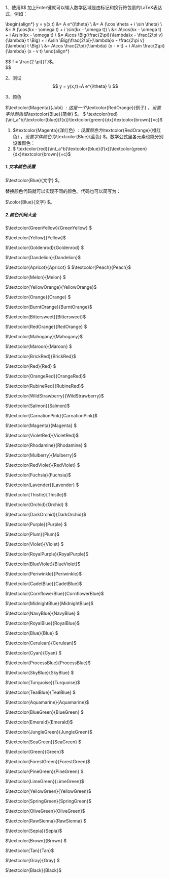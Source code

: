 

1、使用$$ 加上Enter键就可以输入数学区域是由​标记和换行符包裹的LaTeX表达式，例如：

$$
$$ \begin{align*} y = y(x,t) &= A e^{i\theta} \\ &= A (\cos \theta + i \sin \theta) \\ &= A (\cos(kx - \omega t) + i \sin(kx - \omega t)) \\ &= A\cos(kx - \omega t) + i A\sin(kx - \omega t)  \\ &= A\cos \Big(\frac{2\pi}{\lambda}x - \frac{2\pi v}{\lambda} t \Big) + i A\sin \Big(\frac{2\pi}{\lambda}x - \frac{2\pi v}{\lambda} t \Big)  \\ &= A\cos \frac{2\pi}{\lambda} (x - v t) + i A\sin \frac{2\pi}{\lambda} (x - v t) \end{align*} $$
$$



$$
f = \frac{2 \pi}{T}$。\
$$





2、测试
$$
y = y(x,t)=A e^{i\theta} \\
$$



3、颜色

$\textcolor{Magenta}{Jubi} $:这是一个$\textcolor{RedOrange}{例子} $，设置字体颜色很$\textcolor{Blue}{简单} $。 $ \textcolor{red}{\int_a^b}\textcolor{blue}{f(x)}\textcolor{green}{dx}\textcolor{brown}{=c}$



1. $\textcolor{Magenta}{洋红色} $:设置颜色为$\textcolor{RedOrange}{橙红色} $，设置字体颜色为$\textcolor{Blue}{蓝色} $。数学公式里各元素也能分别设置颜色：
2. $ \textcolor{red}{\int_a^b}\textcolor{blue}{f(x)}\textcolor{green}{dx}\textcolor{brown}{=c}$



##### 1.文本颜色设置

$\textcolor{Blue}{文字} $。

替换颜色代码就可以实现不同的颜色。代码也可以简写为：

$\color{Blue}{文字} $。

##### 2.颜色代码大全

$\textcolor{GreenYellow}{GreenYellow} $

 $\textcolor{Yellow}{Yellow}$

 $\textcolor{Goldenrod}{Goldenrod} $

 $\textcolor{Dandelion}{Dandelion}$ 

$\textcolor{Apricot}{Apricot} $ $\textcolor{Peach}{Peach}$ 

$\textcolor{Melon}{Melon} $

 $\textcolor{YellowOrange}{YellowOrange}$ 

$\textcolor{Orange}{Orange} $

 $\textcolor{BurntOrange}{BurntOrange}$ 

$\textcolor{Bittersweet}{Bittersweet}$

 $\textcolor{RedOrange}{RedOrange} $

 $\textcolor{Mahogany}{Mahogany}$ 

$\textcolor{Maroon}{Maroon} $

 $\textcolor{BrickRed}{BrickRed}$ 

$\textcolor{Red}{Red} $ 

$\textcolor{OrangeRed}{OrangeRed}$ 

$\textcolor{RubineRed}{RubineRed}$ 

$\textcolor{WildStrawberry}{WildStrawberry}$

 $\textcolor{Salmon}{Salmon}$ 

$\textcolor{CarnationPink}{CarnationPink}$

 $\textcolor{Magenta}{Magenta} $ 

$\textcolor{VioletRed}{VioletRed}$

 $\textcolor{Rhodamine}{Rhodamine} $ 

$\textcolor{Mulberry}{Mulberry}$

 $\textcolor{RedViolet}{RedViolet} $ 

$\textcolor{Fuchsia}{Fuchsia}$ 

$\textcolor{Lavender}{Lavender} $

 $\textcolor{Thistle}{Thistle}$

 $\textcolor{Orchid}{Orchid} $ 

$\textcolor{DarkOrchid}{DarkOrchid}$

 $\textcolor{Purple}{Purple} $ 

$\textcolor{Plum}{Plum}$

 $\textcolor{Violet}{Violet} $ 

$\textcolor{RoyalPurple}{RoyalPurple}$ 

$\textcolor{BlueViolet}{BlueViolet}$

 $\textcolor{Periwinkle}{Periwinkle}$ 

$\textcolor{CadetBlue}{CadetBlue}$ 

$\textcolor{CornflowerBlue}{CornflowerBlue}$

 $\textcolor{MidnightBlue}{MidnightBlue}$ 

$\textcolor{NavyBlue}{NavyBlue} $ 

$\textcolor{RoyalBlue}{RoyalBlue}$

 $\textcolor{Blue}{Blue} $ 

$\textcolor{Cerulean}{Cerulean}$

 $\textcolor{Cyan}{Cyan} $ 

$\textcolor{ProcessBlue}{ProcessBlue}$

 $\textcolor{SkyBlue}{SkyBlue} $ 

$\textcolor{Turquoise}{Turquoise}$ 

$\textcolor{TealBlue}{TealBlue} $

 $\textcolor{Aquamarine}{Aquamarine}$ 

$\textcolor{BlueGreen}{BlueGreen} $

 $\textcolor{Emerald}{Emerald}$ 

$\textcolor{JungleGreen}{JungleGreen}$ 

$\textcolor{SeaGreen}{SeaGreen} $

 $\textcolor{Green}{Green}$ 

$\textcolor{ForestGreen}{ForestGreen}$ 

$\textcolor{PineGreen}{PineGreen} $

 $\textcolor{LimeGreen}{LimeGreen}$

 $\textcolor{YellowGreen}{YellowGreen}$ 

$\textcolor{SpringGreen}{SpringGreen}$

 $\textcolor{OliveGreen}{OliveGreen}$ 

$\textcolor{RawSienna}{RawSienna} $ 

$\textcolor{Sepia}{Sepia}$

$\textcolor{Brown}{Brown} $ 

$\textcolor{Tan}{Tan}$

 $\textcolor{Gray}{Gray} $ 

$\textcolor{Black}{Black}$